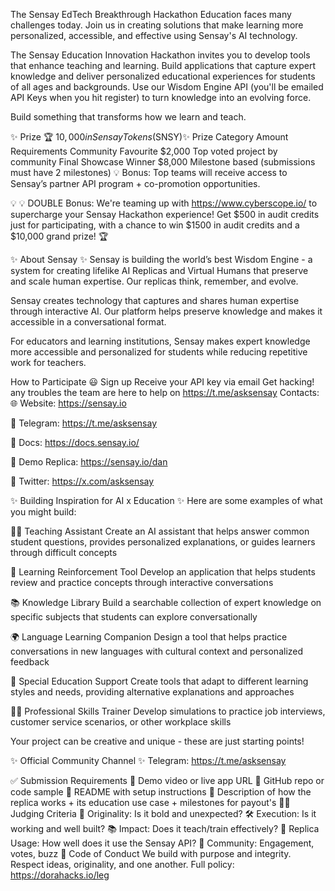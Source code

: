 The Sensay EdTech Breakthrough Hackathon
Education faces many challenges today. Join us in creating solutions that make learning more personalized, accessible, and effective using Sensay's AI technology.

The Sensay Education Innovation Hackathon invites you to develop tools that enhance teaching and learning. Build applications that capture expert knowledge and deliver personalized educational experiences for students of all ages and backgrounds. Use our Wisdom Engine API (you'll be emailed API Keys when you hit register) to turn knowledge into an evolving force.

Build something that transforms how we learn and teach.

✨ Prize 🏆 $10,000 in Sensay Tokens ($SNSY)✨
Prize Category	Amount	Requirements
Community Favourite	$2,000	Top voted project by community
Final Showcase Winner	$8,000	Milestone based (submissions must have 2 milestones)
💡 Bonus: Top teams will receive access to Sensay’s partner API program + co-promotion opportunities.

💡 💡 DOUBLE Bonus: We're teaming up with https://www.cyberscope.io/ to supercharge your Sensay Hackathon experience! Get $500 in audit credits just for participating, with a chance to win $1500 in audit credits and a $10,000 grand prize! 🏆

✨ About Sensay ✨
Sensay is building the world’s best Wisdom Engine - a system for creating lifelike AI Replicas and Virtual Humans that preserve and scale human expertise. Our replicas think, remember, and evolve.

Sensay creates technology that captures and shares human expertise through interactive AI. Our platform helps preserve knowledge and makes it accessible in a conversational format.

For educators and learning institutions, Sensay makes expert knowledge more accessible and personalized for students while reducing repetitive work for teachers.

How to Participate 😃
Sign up
Receive your API key via email
Get hacking! any troubles the team are here to help on https://t.me/asksensay
Contacts:
🌐 Website: https://sensay.io

💬 Telegram: https://t.me/asksensay

📄 Docs: https://docs.sensay.io/

🧠 Demo Replica: https://sensay.io/dan

📡 Twitter: https://x.com/asksensay

✨ Building Inspiration for AI x Education ✨
Here are some examples of what you might build:

🧑‍🏫 Teaching Assistant
Create an AI assistant that helps answer common student questions, provides personalized explanations, or guides learners through difficult concepts

🔄 Learning Reinforcement Tool
Develop an application that helps students review and practice concepts through interactive conversations

📚 Knowledge Library
Build a searchable collection of expert knowledge on specific subjects that students can explore conversationally

🌍 Language Learning Companion
Design a tool that helps practice conversations in new languages with cultural context and personalized feedback

🧩 Special Education Support
Create tools that adapt to different learning styles and needs, providing alternative explanations and approaches

👩‍💼 Professional Skills Trainer
Develop simulations to practice job interviews, customer service scenarios, or other workplace skills

Your project can be creative and unique - these are just starting points!

✨ Official Community Channel ✨
Telegram: https://t.me/asksensay

✅ Submission Requirements
🎥 Demo video or live app URL
📂 GitHub repo or code sample
📑 README with setup instructions
🧬 Description of how the replica works + its education use case + milestones for payout's
🧑‍⚖️ Judging Criteria
🧠 Originality: Is it bold and unexpected?
🛠️ Execution: Is it working and well built?
📚 Impact: Does it teach/train effectively?
🤖 Replica Usage: How well does it use the Sensay API?
💬 Community: Engagement, votes, buzz
📜 Code of Conduct
We build with purpose and integrity. Respect ideas, originality, and one another. Full policy: https://dorahacks.io/leg
